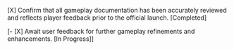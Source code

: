 [X] Confirm that all gameplay documentation has been accurately reviewed and reflects player feedback prior to the official launch. [Completed]

[- [X] Await user feedback for further gameplay refinements and enhancements. [In Progress]]